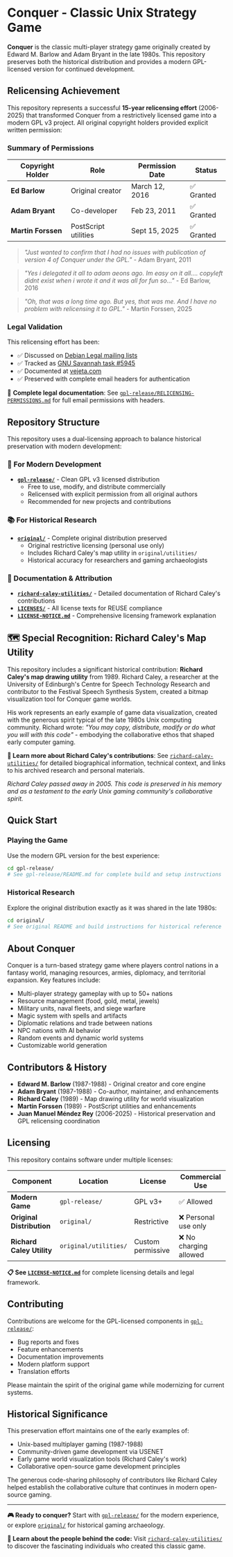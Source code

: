 # Conquer - Classic Unix Strategy Game

**Conquer** is the classic multi-player strategy game originally created by Edward M. Barlow and Adam Bryant in the late 1980s. This repository preserves both the historical distribution and provides a modern GPL-licensed version for continued development.

## Relicensing Achievement

This repository represents a successful **15-year relicensing effort** (2006-2025) that transformed Conquer from a restrictively licensed game into a modern GPL v3 project. All original copyright holders provided explicit written permission:

### Summary of Permissions

| Copyright Holder | Role | Permission Date | Status |
|-----------------|------|-----------------|--------|
| **Ed Barlow** | Original creator | March 12, 2016 | ✅ Granted |
| **Adam Bryant** | Co-developer | Feb 23, 2011 | ✅ Granted |
| **Martin Forssen** | PostScript utilities | Sept 15, 2025 | ✅ Granted |

> *"Just wanted to confirm that I had no issues with publication of version 4 of Conquer under the GPL."* - Adam Bryant, 2011

> *"Yes i delegated it all to adam aeons ago. Im easy on it all.... copyleft didnt exist when i wrote it and it was all for fun so..."* - Ed Barlow, 2016

> *"Oh, that was a long time ago. But yes, that was me. And I have no problem with relicensing it to GPL."* - Martin Forssen, 2025

### Legal Validation

This relicensing effort has been:
- ✅ Discussed on [Debian Legal mailing lists](http://lists.debian.org/debian-legal/2006/10/msg00063.html)
- ✅ Tracked as [GNU Savannah task #5945](http://savannah.gnu.org/task/?5945)
- ✅ Documented at [vejeta.com](http://vejeta.com/historia-del-conquer/)
- ✅ Preserved with complete email headers for authentication

📄 **Complete legal documentation**: See [`gpl-release/RELICENSING-PERMISSIONS.md`](gpl-release/RELICENSING-PERMISSIONS.md) for full email permissions with headers.

## Repository Structure

This repository uses a dual-licensing approach to balance historical preservation with modern development:

### 🚀 For Modern Development
- **[`gpl-release/`](gpl-release/)** - Clean GPL v3 licensed distribution
  - Free to use, modify, and distribute commercially
  - Relicensed with explicit permission from all original authors
  - Recommended for new projects and contributions

### 📚 For Historical Research  
- **[`original/`](original/)** - Complete original distribution preserved
  - Original restrictive licensing (personal use only)
  - Includes Richard Caley's map utility in `original/utilities/`
  - Historical accuracy for researchers and gaming archaeologists

### 🎯 Documentation & Attribution
- **[`richard-caley-utilities/`](richard-caley-utilities/)** - Detailed documentation of Richard Caley's contributions
- **[`LICENSES/`](LICENSES/)** - All license texts for REUSE compliance
- **[`LICENSE-NOTICE.md`](LICENSE-NOTICE.md)** - Comprehensive licensing framework explanation

## 🗺️ Special Recognition: Richard Caley's Map Utility

This repository includes a significant historical contribution: **Richard Caley's map drawing utility** from 1989. Richard Caley, a researcher at the University of Edinburgh's Centre for Speech Technology Research and contributor to the Festival Speech Synthesis System, created a bitmap visualization tool for Conquer game worlds.

His work represents an early example of game data visualization, created with the generous spirit typical of the late 1980s Unix computing community. Richard wrote: *"You may copy, distribute, modify or do what you will with this code"* - embodying the collaborative ethos that shaped early computer gaming.

**📖 Learn more about Richard Caley's contributions**: See [`richard-caley-utilities/`](richard-caley-utilities/) for detailed biographical information, technical context, and links to his archived research and personal materials.

*Richard Caley passed away in 2005. This code is preserved in his memory and as a testament to the early Unix gaming community's collaborative spirit.*

## Quick Start

### Playing the Game
Use the modern GPL version for the best experience:

```bash
cd gpl-release/
# See gpl-release/README.md for complete build and setup instructions
```

### Historical Research
Explore the original distribution exactly as it was shared in the late 1980s:

```bash
cd original/
# See original README and build instructions for historical reference
```

## About Conquer

Conquer is a turn-based strategy game where players control nations in a fantasy world, managing resources, armies, diplomacy, and territorial expansion. Key features include:

- Multi-player strategy gameplay with up to 50+ nations
- Resource management (food, gold, metal, jewels)  
- Military units, naval fleets, and siege warfare
- Magic system with spells and artifacts
- Diplomatic relations and trade between nations
- NPC nations with AI behavior
- Random events and dynamic world systems
- Customizable world generation

## Contributors & History

- **Edward M. Barlow** (1987-1988) - Original creator and core engine
- **Adam Bryant** (1987-1988) - Co-author, maintainer, and enhancements  
- **Richard Caley** (1989) - Map drawing utility for world visualization
- **Martin Forssen** (1989) - PostScript utilities and enhancements
- **Juan Manuel Méndez Rey** (2006-2025) - Historical preservation and GPL relicensing coordination

## Licensing

This repository contains software under multiple licenses:

| Component | Location | License | Commercial Use |
|-----------|----------|---------|----------------|
| **Modern Game** | `gpl-release/` | GPL v3+ | ✅ Allowed |
| **Original Distribution** | `original/` | Restrictive | ❌ Personal use only |
| **Richard Caley Utility** | `original/utilities/` | Custom permissive | ❌ No charging allowed |

**📋 See [`LICENSE-NOTICE.md`](LICENSE-NOTICE.md)** for complete licensing details and legal framework.

## Contributing

Contributions are welcome for the GPL-licensed components in [`gpl-release/`](gpl-release/):

- Bug reports and fixes
- Feature enhancements  
- Documentation improvements
- Modern platform support
- Translation efforts

Please maintain the spirit of the original game while modernizing for current systems.

## Historical Significance

This preservation effort maintains one of the early examples of:
- Unix-based multiplayer gaming (1987-1988)
- Community-driven game development via USENET
- Early game world visualization tools (Richard Caley's work)
- Collaborative open-source game development principles

The generous code-sharing philosophy of contributors like Richard Caley helped establish the collaborative culture that continues in modern open-source gaming.

---

**🎮 Ready to conquer?** Start with [`gpl-release/`](gpl-release/) for the modern experience, or explore [`original/`](original/) for historical gaming archaeology.

**📖 Learn about the people behind the code:** Visit [`richard-caley-utilities/`](richard-caley-utilities/) to discover the fascinating individuals who created this classic game.
